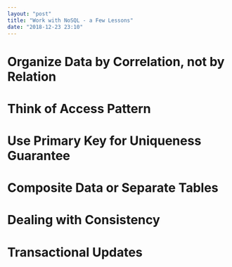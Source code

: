 ```yaml
---
layout: "post"
title: "Work with NoSQL - a Few Lessons"
date: "2018-12-23 23:10"
---
```


# Organize Data by Correlation, not by Relation

# Think of Access Pattern

# Use Primary Key for Uniqueness Guarantee

# Composite Data or Separate Tables

# Dealing with Consistency

# Transactional Updates
